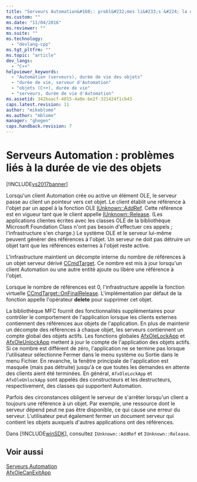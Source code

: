```yaml
---
title: "Serveurs Automation&#160;: probl&#232;mes li&#233;s &#224; la dur&#233;e de vie des objets | Microsoft Docs"
ms.custom: ""
ms.date: "11/04/2016"
ms.reviewer: ""
ms.suite: ""
ms.technology: 
  - "devlang-cpp"
ms.tgt_pltfrm: ""
ms.topic: "article"
dev_langs: 
  - "C++"
helpviewer_keywords: 
  - "Automation (serveurs), durée de vie des objets"
  - "durée de vie, serveur d'Automation"
  - "objets (C++), durée de vie"
  - "serveurs, durée de vie d'Automation"
ms.assetid: 342baacf-4015-4a0e-be2f-321424f1cb43
caps.latest.revision: 11
author: "mikeblome"
ms.author: "mblome"
manager: "ghogen"
caps.handback.revision: 7
---
```

# Serveurs Automation&#160;: probl&#232;mes li&#233;s &#224; la dur&#233;e de vie des objets
[!INCLUDE[vs2017banner](../assembler/inline/includes/vs2017banner.md)]

Lorsqu'un client Automation crée ou active un élément OLE, le serveur passe au client un pointeur vers cet objet.  Le client établit une référence à l'objet par un appel à la fonction OLE [IUnknown::AddRef](http://msdn.microsoft.com/library/windows/desktop/ms691379).  Cette référence est en vigueur tant que le client appelle [IUnknown::Release](http://msdn.microsoft.com/library/windows/desktop/ms682317). \(Les applications clientes écrites avec les classes OLE de la bibliothèque Microsoft Foundation Class n'ont pas besoin d'effectuer ces appels ; l'infrastructure s'en charge.\) Le système OLE et le serveur lui\-même peuvent générer des références à l'objet.  Un serveur ne doit pas détruire un objet tant que les références externes à l'objet reste active.  
  
 L'infrastructure maintient un décompte interne du nombre de références à un objet serveur dérivé [CCmdTarget](../mfc/reference/ccmdtarget-class.md).  Ce nombre est mis à jour lorsqu'un client Automation ou une autre entité ajoute ou libère une référence à l'objet.  
  
 Lorsque le nombre de références est 0, l'infrastructure appelle la fonction virtuelle [CCmdTarget::OnFinalRelease](../Topic/CCmdTarget::OnFinalRelease.md).  L'implémentation par défaut de la fonction appelle l'opérateur **delete** pour supprimer cet objet.  
  
 La bibliothèque MFC fournit des fonctionnalités supplémentaires pour contrôler le comportement de l'application lorsque les clients externes contiennent des références aux objets de l'application.  En plus de maintenir un décompte des références à chaque objet, les serveurs contiennent un compte global des objets actifs.  Les fonctions globales [AfxOleLockApp](../Topic/AfxOleLockApp.md) et [AfxOleUnlockApp](../Topic/AfxOleUnlockApp.md) mettent à jour le compte de l'application des objets actifs.  Si ce nombre est différent de zéro, l'application ne se termine pas lorsque l'utilisateur sélectionne Fermer dans le menu système ou Sortie dans le menu Fichier.  En revanche, la fenêtre principale de l'application est masquée \(mais pas détruite\) jusqu'à ce que toutes les demandes en attente des clients aient été terminées.  En général, `AfxOleLockApp` et `AfxOleUnlockApp` sont appelés des constructeurs et les destructeurs, respectivement, des classes qui supportent Automation.  
  
 Parfois des circonstances obligent le serveur de s'arrêter lorsqu'un client a toujours une référence à un objet.  Par exemple, une ressource dont le serveur dépend peut ne pas être disponible, ce qui cause une erreur du serveur.  L'utilisateur peut également fermer un document serveur qui contient les objets auxquels d'autres applications ont des références.  
  
 Dans [!INCLUDE[winSDK](../atl/includes/winsdk_md.md)], consultez `IUnknown::AddRef` et `IUnknown::Release`.  
  
## Voir aussi  
 [Serveurs Automation](../mfc/automation-servers.md)   
 [AfxOleCanExitApp](../Topic/AfxOleCanExitApp.md)